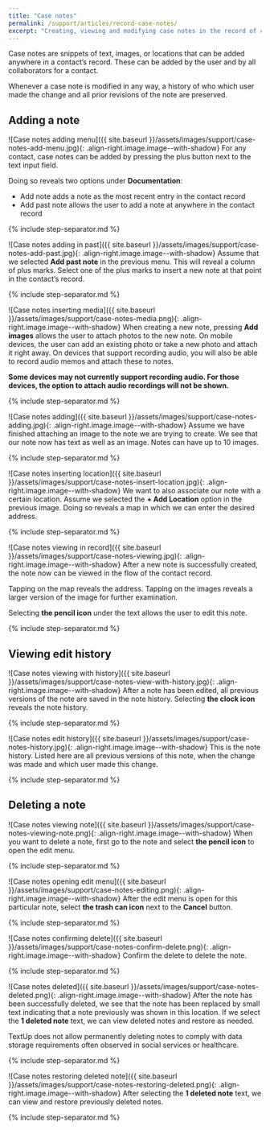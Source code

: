 ```yaml
---
title: "Case notes"
permalink: /support/articles/record-case-notes/
excerpt: "Creating, viewing and modifying case notes in the record of communication"
---
```


Case notes are snippets of text, images, or locations that can be added anywhere in a contact’s record. These can be added by the user and by all collaborators for a contact.

Whenever a case note is modified in any way, a history of who which user made the change and all prior revisions of the note are preserved.

## Adding a note

![Case notes adding menu]({{ site.baseurl }}/assets/images/support/case-notes-add-menu.jpg){: .align-right.image.image--with-shadow} For any contact, case notes can be added by pressing the plus button next to the text input field.

Doing so reveals two options under **Documentation**:
* Add note adds a note as the most recent entry in the contact record
* Add past note allows the user to add a note at anywhere in the contact record

{% include step-separator.md %}

![Case notes adding in past]({{ site.baseurl }}/assets/images/support/case-notes-add-past.jpg){: .align-right.image.image--with-shadow} Assume that we selected **Add past note** in the previous menu. This will reveal a column of plus marks. Select one of the plus marks to insert a new note at that point in the contact’s record.

{% include step-separator.md %}

![Case notes inserting media]({{ site.baseurl }}/assets/images/support/case-notes-media.png){: .align-right.image.image--with-shadow} When creating a new note, pressing **Add images** allows the user to attach photos to the new note. On mobile devices, the user can add an existing photo or take a new photo and attach it right away. On devices that support recording audio, you will also be able to record audio memos and attach these to notes.

**Some devices may not currently support recording audio. For those devices, the option to attach audio recordings will not be shown.**

{% include step-separator.md %}

![Case notes adding]({{ site.baseurl }}/assets/images/support/case-notes-adding.jpg){: .align-right.image.image--with-shadow} Assume we have finished attaching an image to the note we are trying to create. We see that our note now has text as well as an image. Notes can have up to 10 images.

{% include step-separator.md %}

![Case notes inserting location]({{ site.baseurl }}/assets/images/support/case-notes-insert-location.jpg){: .align-right.image.image--with-shadow} We want to also associate our note with a certain location. Assume we selected the **+ Add Location** option in the previous image. Doing so reveals a map in which we can enter the desired address.

{% include step-separator.md %}

![Case notes viewing in record]({{ site.baseurl }}/assets/images/support/case-notes-viewing.jpg){: .align-right.image.image--with-shadow} After a new note is successfully created, the note now can be viewed in the flow of the contact record.

Tapping on the map reveals the address. Tapping on the images reveals a larger version of the image for further examination.

Selecting **the pencil icon** under the text allows the user to edit this note.

{% include step-separator.md %}

## Viewing edit history

![Case notes viewing with history]({{ site.baseurl }}/assets/images/support/case-notes-view-with-history.jpg){: .align-right.image.image--with-shadow} After a note has been edited, all previous versions of the note are saved in the note history. Selecting **the clock icon** reveals the note history.

{% include step-separator.md %}

![Case notes edit history]({{ site.baseurl }}/assets/images/support/case-notes-history.jpg){: .align-right.image.image--with-shadow} This is the note history. Listed here are all previous versions of this note, when the change was made and which user made this change.

{% include step-separator.md %}

## Deleting a note

![Case notes viewing note]({{ site.baseurl }}/assets/images/support/case-notes-viewing-note.png){: .align-right.image.image--with-shadow} When you want to delete a note, first go to the note and select **the pencil icon** to open the edit menu.

{% include step-separator.md %}

![Case notes opening edit menu]({{ site.baseurl }}/assets/images/support/case-notes-editing.png){: .align-right.image.image--with-shadow} After the edit menu is open for this particular note, select **the trash can icon** next to the **Cancel** button.

{% include step-separator.md %}

![Case notes confirming delete]({{ site.baseurl }}/assets/images/support/case-notes-confirm-delete.png){: .align-right.image.image--with-shadow} Confirm the delete to delete the note.

{% include step-separator.md %}

![Case notes deleted]({{ site.baseurl }}/assets/images/support/case-notes-deleted.png){: .align-right.image.image--with-shadow} After the note has been successfully deleted, we see that the note has been replaced by small text indicating that a note previously was shown in this location. If we select the **1 deleted note** text, we can view deleted notes and restore as needed.

TextUp does not allow permanently deleting notes to comply with data storage requirements often observed in social services or healthcare.

{% include step-separator.md %}

![Case notes restoring deleted note]({{ site.baseurl }}/assets/images/support/case-notes-restoring-deleted.png){: .align-right.image.image--with-shadow} After selecting the **1 deleted note** text, we can view and restore previously deleted notes.

{% include step-separator.md %}

